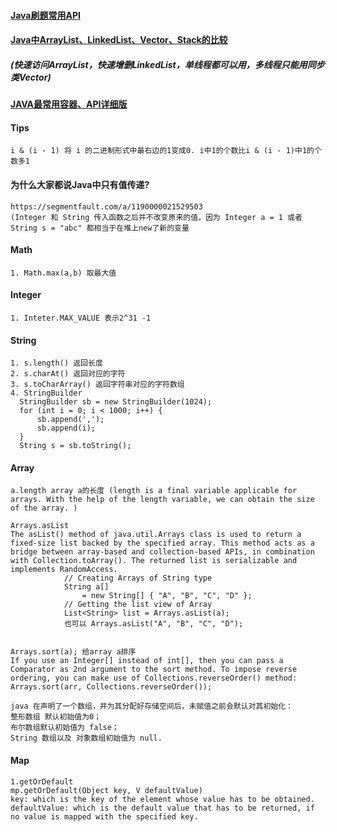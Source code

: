 #### [Java刷题常用API](https://www.cnblogs.com/chzhyang/p/13494554.html)
#### [Java中ArrayList、LinkedList、Vector、Stack的比较](https://developer.51cto.com/article/605514.html)
##### (快速访问ArrayList，快速增删LinkedList，单线程都可以用，多线程只能用同步类Vector)
#### [JAVA最常用容器、API详细版](https://www.i4k.xyz/article/qq_44731744/114228438#2ArrayList_214)

#### Tips
```
i & (i - 1) 将 i 的二进制形式中最右边的1变成0. i中1的个数比i & (i - 1)中1的个数多1
```
#### 为什么大家都说Java中只有值传递?
```
https://segmentfault.com/a/1190000021529503
(Integer 和 String 传入函数之后并不改变原来的值，因为 Integer a = 1 或者 String s = "abc" 都相当于在堆上new了新的变量
```

#### Math
```
1. Math.max(a,b) 取最大值
```
#### Integer
```
1. Inteter.MAX_VALUE 表示2^31 -1
```

#### String
```
1. s.length() 返回长度
2. s.charAt() 返回对应的字符
3. s.toCharArray() 返回字符串对应的字符数组
4. StringBuilder
  StringBuilder sb = new StringBuilder(1024);
  for (int i = 0; i < 1000; i++) {
      sb.append(',');
      sb.append(i);
  }
  String s = sb.toString();
```
#### Array
```
a.length array a的长度 (length is a final variable applicable for arrays. With the help of the length variable, we can obtain the size of the array. )

Arrays.asList 
The asList() method of java.util.Arrays class is used to return a fixed-size list backed by the specified array. This method acts as a bridge between array-based and collection-based APIs, in combination with Collection.toArray(). The returned list is serializable and implements RandomAccess.
            // Creating Arrays of String type
            String a[]
                = new String[] { "A", "B", "C", "D" };
            // Getting the list view of Array
            List<String> list = Arrays.asList(a);
            也可以 Arrays.asList("A", "B", "C", "D");


Arrays.sort(a); 给array a排序
If you use an Integer[] instead of int[], then you can pass a Comparator as 2nd argument to the sort method. To impose reverse ordering, you can make use of Collections.reverseOrder() method:
Arrays.sort(arr, Collections.reverseOrder());

java 在声明了一个数组，并为其分配好存储空间后，未赋值之前会默认对其初始化：
整形数组 默认初始值为0；
布尔数组默认初始值为 false；
String 数组以及 对象数组初始值为 null.
```

#### Map
```
1.getOrDefault
mp.getOrDefault(Object key, V defaultValue)
key: which is the key of the element whose value has to be obtained.
defaultValue: which is the default value that has to be returned, if no value is mapped with the specified key.

```
